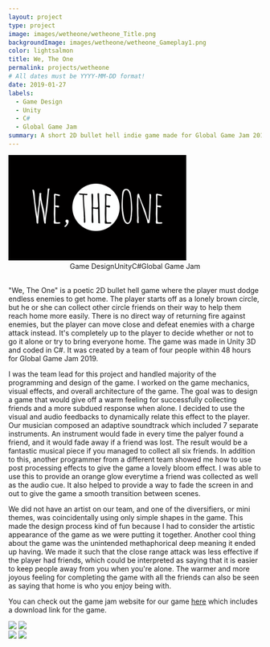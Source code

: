 ```yaml
---
layout: project
type: project
image: images/wetheone/wetheone_Title.png
backgroundImage: images/wetheone/wetheone_Gameplay1.png
color: lightsalmon
title: We, The One
permalink: projects/wetheone
# All dates must be YYYY-MM-DD format!
date: 2019-01-27
labels:
  - Game Design
  - Unity
  - C#
  - Global Game Jam
summary: A short 2D bullet hell indie game made for Global Game Jam 2019
---
```


<img class="ui huge centered bordered image" src="../images/wetheone/wetheone_Title.png">

<div style="display: flex; justify-content: center" class="ui large labels">
  <div class="ui basic label">Game Design</div>
  <div class="ui basic label">Unity</div>
  <div class="ui basic label">C#</div>
  <div class="ui basic label">Global Game Jam</div>
</div>
<br/>

"We, The One" is a poetic 2D bullet hell game where the player must dodge endless enemies to get home. The player starts off as a lonely brown circle, but he or she can collect other circle friends on their way to help them reach home more easily. There is no direct way of returning fire against enemies, but the player can move close and defeat enemies with a charge attack instead. It's completely up to the player to decide whether or not to go it alone or try to bring everyone home. The game was made in Unity 3D and coded in C#. It was created by a team of four people within 48 hours for Global Game Jam 2019.

I was the team lead for this project and handled majority of the programming and design of the game. I worked on the game mechanics, visual effects, and overall architecture of the game. The goal was to design a game that would give off a warm feeling for successfully collecting friends and a more subdued response when alone. I decided to use the visual and audio feedbacks to dynamically relate this effect to the player. Our musician composed an adaptive soundtrack which included 7 separate instruments. An instrument would fade in every time the palyer found a friend, and it would fade away if a friend was lost. The result would be a fantastic musical piece if you managed to collect all six friends. In addition to this, another programmer from a different team showed me how to use post processing effects to give the game a lovely bloom effect. I was able to use this to provide an orange glow everytime a friend was collected as well as the audio cue. It also helped to provide a way to fade the screen in and out to give the game a smooth transition between scenes. 

We did not have an artist on our team, and one of the diversifiers, or mini themes, was coincidentally using only simple shapes in the game. This made the design process kind of fun because I had to consider the artistic appearance of the game as we were putting it together. Another cool thing about the game was the unintended methaphorical deep meaning it ended up having. We made it such that the close range attack was less effective if the player had friends, which could be interpreted as saying that it is easier to keep people away from you when you're alone. The warmer and more joyous feeling for completing the game with all the friends can also be seen as saying that home is who you enjoy being with.

You can check out the game jam website for our game [here](https://globalgamejam.org/2019/games/we-one) which includes a download link for the game. 

<div class="ui two column grid">
  <div class="column">
    <img class="ui large bordered image" src="../images/wetheone/wetheone_Gameplay1.png">
    <img class="ui large bordered image" src="../images/wetheone/wetheone_Menu.png">
  </div>
  <div class="column">
    <img class="ui large bordered image" src="../images/wetheone/wetheone_End.png">
    <img class="ui large bordered image" src="../images/wetheone/wetheone_Gameplay2.png">
  </div>
</div>
